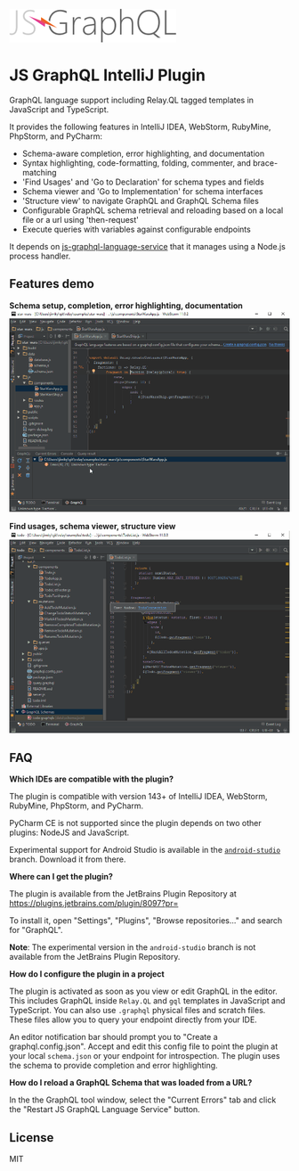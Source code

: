 ![](docs/js-graphql-logo.png)

# JS GraphQL IntelliJ Plugin

GraphQL language support including Relay.QL tagged templates in JavaScript and TypeScript.

It provides the following features in IntelliJ IDEA, WebStorm, RubyMine, PhpStorm, and PyCharm:

- Schema-aware completion, error highlighting, and documentation
- Syntax highlighting, code-formatting, folding, commenter, and brace-matching
- 'Find Usages' and 'Go to Declaration' for schema types and fields
- Schema viewer and 'Go to Implementation' for schema interfaces
- 'Structure view' to navigate GraphQL and GraphQL Schema files
- Configurable GraphQL schema retrieval and reloading based on a local file or a url using 'then-request'
- Execute queries with variables against configurable endpoints

It depends on [js-graphql-language-service](https://github.com/jimkyndemeyer/js-graphql-language-service) that it manages using a Node.js process handler.

## Features demo

**Schema setup, completion, error highlighting, documentation**
![](docs/js-graphql-webstorm-demo.gif)

**Find usages, schema viewer, structure view**
![](docs/js-graphql-webstorm-usages-structure-demo.gif)

## FAQ

**Which IDEs are compatible with the plugin?**

The plugin is compatible with version 143+ of IntelliJ IDEA, WebStorm, RubyMine, PhpStorm, and PyCharm.

PyCharm CE is not supported since the plugin depends on two other plugins: NodeJS and JavaScript.

Experimental support for Android Studio is available in the [`android-studio`](https://github.com/jimkyndemeyer/js-graphql-intellij-plugin/tree/android-studio) branch. Download it from there.

**Where can I get the plugin?**

The plugin is available from the JetBrains Plugin Repository at https://plugins.jetbrains.com/plugin/8097?pr=

To install it, open "Settings", "Plugins", "Browse repositories..." and search for "GraphQL".

**Note**: The experimental version in the `android-studio` branch is not available from the JetBrains Plugin Repository.

**How do I configure the plugin in a project**

The plugin is activated as soon as you view or edit GraphQL in the editor. This includes GraphQL inside `Relay.QL` and `gql` templates in JavaScript and TypeScript. You can also use `.graphql` physical files and scratch files. These files allow you to query your endpoint directly from your IDE.

An editor notification bar should prompt you to "Create a graphql.config.json". Accept and edit this config file to point the plugin at your local `schema.json` or your endpoint for introspection. The plugin uses the schema to provide completion and error highlighting.

**How do I reload a GraphQL Schema that was loaded from a URL?**

In the the GraphQL tool window, select the "Current Errors" tab and click the "Restart JS GraphQL Language Service" button. 

## License
MIT
